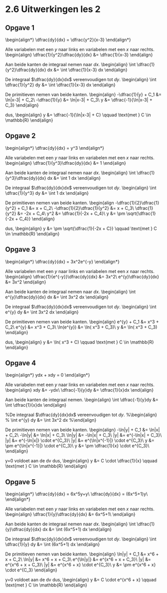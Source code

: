 # 2.6 Uitwerkingen les 2

## Opgave 1
\begin{align*}
 \dfrac{dy}{dx} = \dfrac{y^2}{x-3}
\end{align*}

Alle variabelen met een $y$ naar links en variabelen met een $x$ naar rechts.
\begin{align}
 \dfrac{1}{y^2}\dfrac{dy}{dx} &= \dfrac{1}{x-3}
\end{align}

Aan beide kanten de integraal nemen naar $dx$.
\begin{align}
 \int \dfrac{1}{y^2}\dfrac{dy}{dx} dx &= \int \dfrac{1}{x-3} dx
\end{align}

De integraal $\dfrac{dy}{dx}dx$ vereenvoudigen tot $dy$.
\begin{align}
 \int \dfrac{1}{y^2} dy &= \int \dfrac{1}{x-3} dx
\end{align}

De primitieven nemen van beide kanten.
\begin{align}
 -\dfrac{1}{y}  + C_1 &=  \ln|x-3|  + C_2\\
 -\dfrac{1}{y}  &=  \ln|x-3| + C_3\\
 y &=  \dfrac{-1}{\ln|x-3|  + C_3}
\end{align}

dus,
\begin{align}
 y &=  \dfrac{-1}{\ln|x-3|  + C} \qquad \text{met } C \in \mathbb{R}
\end{align}

## Opgave 2

\begin{align*}
 \dfrac{dy}{dx} = y^3
\end{align*}

Alle variabelen met een $y$ naar links en variabelen met een $x$ naar rechts.
\begin{align}
 \dfrac{1}{y^3}\dfrac{dy}{dx} &= 1
\end{align}

Aan beide kanten de integraal nemen naar $dx$.
\begin{align}
 \int \dfrac{1}{y^3}\dfrac{dy}{dx} dx &= \int 1 dx
\end{align}

De integraal $\dfrac{dy}{dx}dx$ vereenvoudigen tot $dy$.
\begin{align}
 \int \dfrac{1}{y^3} dy &= \int 1 dx
\end{align}

De primitieven nemen van beide kanten.
\begin{align
 -\dfrac{1}{2}\dfrac{1}{y^2}  + C_1 &=  x  + C_2\\
 -\dfrac{1}{2}\dfrac{1}{y^2}  &=  x  + C_3\\
  \dfrac{1}{y^2}  &=  -2x  + C_4\\
  y^2  &=  \dfrac{1}{-2x  + C_4}\\
  y  &= \pm \sqrt{\dfrac{1}{-2x  + C_4}}
\end{align}

dus,
\begin{align}
 y  &= \pm \sqrt{\dfrac{1}{-2x  + C}} \qquad \text{met } C \in \mathbb{R}
\end{align}

## Opgave 3

\begin{align*}
 \dfrac{dy}{dx} = 3x^2e^{-y}
\end{align*}

Alle variabelen met een $y$ naar links en variabelen met een $x$ naar rechts.
\begin{align}
 \dfrac{1}{e^{-y}}\dfrac{dy}{dx} &= 3x^2\\
 e^{y}\dfrac{dy}{dx} &= 3x^2
\end{align}

Aan beide kanten de integraal nemen naar $dx$.
\begin{align}
 \int e^{y}\dfrac{dy}{dx} dx &= \int 3x^2 dx
\end{align}

De integraal $\dfrac{dy}{dx}dx$ vereenvoudigen tot $dy$.
\begin{align}
 \int  e^{y} dy &= \int 3x^2 dx
\end{align}

De primitieven nemen van beide kanten.
\begin{align}
 e^{y} + C_1 &=  x^3  + C_2\\
 e^{y} &=  x^3  + C_3\\
 \ln(e^{y}) &= \ln( x^3  + C_3)\\
 y &= \ln( x^3  + C_3)
\end{align}

dus,
\begin{align}
 y &= \ln( x^3  + C) \qquad \text{met } C \in \mathbb{R}
\end{align}

## Opgave 4

\begin{align*}
 ydx + xdy = 0
\end{align*}

Alle variabelen met een $y$ naar links en variabelen met een $x$ naar rechts.
\begin{align}
 xdy &= -ydx\\
 \dfrac{-1}{y}dy &= \dfrac{1}{x}dx
\end{align}

Aan beide kanten de integraal nemen.
\begin{align}
 \int \dfrac{-1}{y}dy &= \int \dfrac{1}{x}dx
\end{align}

%De integraal $\dfrac{dy}{dx}dx$ vereenvoudigen tot $dy$.
%\begin{align}
% \int  e^{y} dy &= \int 3x^2 dx
%\end{align}

De primitieven nemen van beide kanten.
\begin{align}
 -\ln|y| + C_1 &=  \ln|x|  + C_2\\
 -\ln|y| &=  \ln|x|  + C_3\\
 \ln|y| &=  -\ln|x|  + C_3\\
 |y| &= e^{-\ln|x|  + C_3}\\
 |y| &= e^{-\ln|x|} \cdot   e^{C_3}\\
 |y| &= e^{\ln|x^{-1}|} \cdot   e^{C_3}\\
 y &= \pm e^{\ln|x^{-1}|} \cdot   e^{C_3}\\
 y &= \pm \dfrac{1}{x} \cdot   e^{C_3}\\
\end{align}

y=0 voldoet aan de dv dus,
\begin{align}
 y &= C \cdot \dfrac{1}{x}  \qquad \text{met } C \in \mathbb{R}
\end{align}

## Opgave 5

\begin{align*}
 \dfrac{dy}{dx} = 6x^5y+y\\
 \dfrac{dy}{dx} = (6x^5+1)y\\
\end{align*}

Alle variabelen met een $y$ naar links en variabelen met een $x$ naar rechts.
\begin{align}
 \dfrac{1}{y}\dfrac{dy}{dx} &= 6x^5+1\\
\end{align}

Aan beide kanten de integraal nemen naar $dx$.
\begin{align}
 \int \dfrac{1}{y}\dfrac{dy}{dx} dx &= \int  (6x^5+1) dx
\end{align}

De integraal $\dfrac{dy}{dx}dx$ vereenvoudigen tot $dy$.
\begin{align}
 \int  \dfrac{1}{y} dy &= \int (6x^5+1) dx
\end{align}

De primitieven nemen van beide kanten.
\begin{align}
 \ln|y| + C_1 &=  x^6 + x  + C_2\\
 \ln|y|  &=  x^6 + x  + C_3\\
 e^{\ln|y|}  &=  e^{x^6 + x  + C_3}\\
 |y|  &=  e^{x^6 + x  + C_3}\\
 |y|  &=  e^{x^6 + x} \cdot e^{C_3}\\
 y  &=  \pm e^{x^6 + x} \cdot e^{C_3}
\end{align}

y=0 voldoet aan de dv dus,
\begin{align}
  y  &=  C \cdot e^{x^6 + x}  \qquad \text{met } C \in \mathbb{R}
\end{align}
